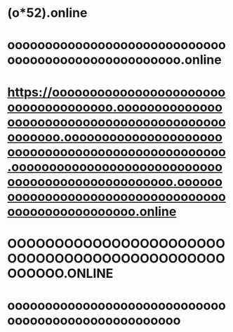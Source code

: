 # (o*52).online
# oooooooooooooooooooooooooooooooooooooooooooooooooooo.online
# https://ooooooooooooooooooooooooooooooooooooo.oooooooooooooooooooooooooooooooooooooooooooooooooo.oooooooooooooooooooooooooooooooooooooooooooooooooo.oooooooooooooooooooooooooooooooooooooooooooooooooo.oooooooooooooooooooooooooooooooooooooooooooooooooooo.online
# OOOOOOOOOOOOOOOOOOOOOOOOOOOOOOOOOOOOOOOOOOOOOOOOOOOO.ONLINE
# oooooooooooooooooooooooooooooooooooooooooooooooooooo


